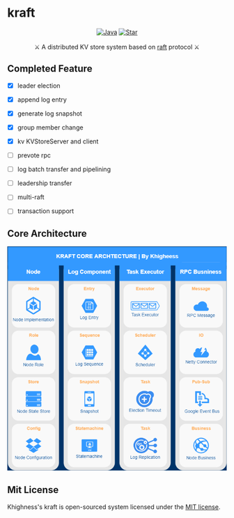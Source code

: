 # kraft
<p align="center">
<a href="https://www.parak.top/kraft/"><img src="https://img.shields.io/badge/java-reference-fff?logo=java&style=social" alt="Java"></a>
<a href="https://github.com/Khighness/kraft"><img src="https://img.shields.io/github/stars/Khighness/kraft?style=social" alt="Star"></a>
<br/><br/>
<span>⚔️ A distributed KV store system based on <a href="https://raft.github.io/raft.pdf">raft</a> protocol ⚔️</span>
</p>



## Completed Feature

- [x] leader election
- [x] append log entry
- [x] generate log snapshot
- [x] group member change
- [x] kv KVStoreServer and client
- [ ] prevote rpc
- [ ] log batch transfer and pipelining
- [ ] leadership transfer
- [ ] multi-raft
- [ ] transaction support



## Core Architecture

<p align="center">
<img src="images/kraft-core-architecture.png" alt="kraft-core-architecture" />
</p>


## Mit License

Khighness's kraft is open-sourced system licensed under the [MIT license](https://github.com/Khighness/kraft/blob/master/LICENSE).
